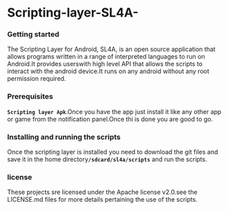# Scripting-layer-SL4A-

<h3><b>Getting started</b></h3>
The Scripting Layer for Android, SL4A, is an open source application that allows programs written in a range of interpreted languages to run on Android.It provides userswith high level API that allows the scripts to interact with the android device.It runs on any android without any root permission required.
<br>
<h3><b>Prerequisites</b></h3>
<code><b>Scripting layer Apk</b></code>.Once you have the app just install it like any other app or game from the notification panel.Once thi is done you are good to go.
<br>
<h3><b>Installing and running the scripts</b></h3>
Once the scripting layer is installed you need to download the git files and save it in the home directory<code><b>/sdcard/sl4a/scripts</b></code> and run the scripts.
<h3><b>license</h3></b>
These projects sre licensed under the Apache license v2.0.see the LICENSE.md files for more details pertaining the use of the scripts.
